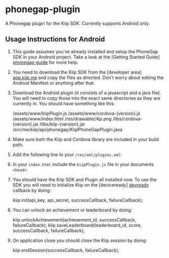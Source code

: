 phonegap-plugin
===============

A Phonegap plugin for the Kiip SDK. Currently supports Android only.

Usage Instructions for Android
------------------------------

1. This guide assumes you've already installed and setup the PhoneGap SDK in your Android project. Take a look at the [Getting Started Guide] [phonegap-guide] for more help.

2. You need to download the Kiip SDK from the [developer area] [app.kiip.me]  and copy the files as directed. Don't worry about editing the Android Manifest or anything after that.

3. Download the Android plugin (it consists of a javascript and a java file). You will need to copy those into the exact same directories as they are currently in. You should have something like this:

    /assets/www/kiipPlugin.js
    /assets/www/cordova-{version}.js
    /assets/www/index.html
    /res/drawable/*/kp*.png
    /libs/cordova-{version}.jar
    /libs/kiip-{version}.jar
    /src/me/kiip/api/phonegap/KiipPhoneGapPlugin.java

4. Make sure both the Kiip and Cordova library are included in your build path.

5. Add the following line to your `/res/xml/plugins.xml`:

    <plugin name="KiipPlugin" value="me.kiip.api.phonegap.KiipPhoneGapPlugin" />

6. In your `index.html` include the `kiipPlugin.js` file in your documents `<head>`:

    <script type="text/javascript" charset="utf-8" src="kiipPlugin.js"></script>

7. You should have the Kiip SDK and Plugin all installed now. To use the SDK you will need to initialize Kiip on the [deviceready] [devready] callback by doing:

    kiip.init(api_key, api_secret, successCallback, failureCallback);

8. You can unlock an achievement or leaderboard by doing:

    kiip.unlockAchievement(achievement_id, successCallback, failureCallback);
    kiip.saveLeaderboard(leaderboard_id, score, successCallback, failureCallback);

9. On application close you should close the Kiip session by doing:

    kiip.endSession(successCallback, failureCallback);

[phonegap-guide]: http://docs.phonegap.com/en/1.7.0/guide_getting-started_android_index.md.html#Getting%20Started%20with%20Android
[app.kiip.me]: https://app.kiip.me/
[devready]: http://docs.phonegap.com/en/1.7.0/cordova_events_events.md.html#deviceready

